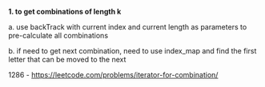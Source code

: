 **1. to get combinations of length k**

a. use backTrack with current index and current length as parameters to pre-calculate all combinations

b. if need to get next combination, need to use index_map and find the first letter that can be moved to the next

1286 - https://leetcode.com/problems/iterator-for-combination/
